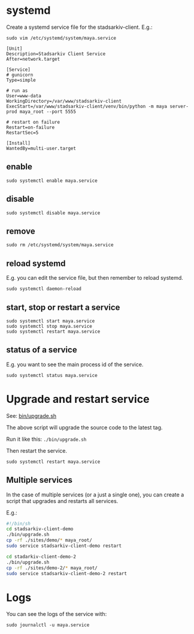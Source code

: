 # systemd

Create a systemd service file for the stadsarkiv-client. E.g.:

    sudo vim /etc/systemd/system/maya.service

```
[Unit]
Description=Stadsarkiv Client Service
After=network.target

[Service]
# gunicorn
Type=simple

# run as
User=www-data
WorkingDirectory=/var/www/stadsarkiv-client
ExecStart=/var/www/stadsarkiv-client/venv/bin/python -m maya server-prod maya_root --port 5555

# restart on failure
Restart=on-failure
RestartSec=5

[Install]
WantedBy=multi-user.target

```

## enable

    sudo systemctl enable maya.service

## disable

    sudo systemctl disable maya.service

## remove

    sudo rm /etc/systemd/system/maya.service 

## reload systemd

E.g. you can edit the service file, but then remember to reload systemd.
    
    sudo systemctl daemon-reload

## start, stop or restart a service
    
    sudo systemctl start maya.service
    sudo systemctl stop maya.service
    sudo systemctl restart maya.service

## status of a service

E.g. you want to see the main process id of the service.
    
    sudo systemctl status maya.service

# Upgrade and restart service

See: [bin/upgrade.sh](https://github.com/aarhusstadsarkiv/stadsarkiv-client/blob/main/bin/upgrade.sh)

The above script will upgrade the source code to the latest tag. 

Run it like this: `./bin/upgrade.sh`

Then restart the service.

    sudo systemctl restart maya.service

## Multiple services

In the case of multiple services (or a just a single one), you can create a script that upgrades and restarts all services.

E.g.:

```bash
#!/bin/sh
cd stadsarkiv-client-demo
./bin/upgrade.sh
cp -rf ./sites/demo/* maya_root/
sudo service stadsarkiv-client-demo restart

cd stadarkiv-client-demo-2
./bin/upgrade.sh
cp -rf ./sites/demo-2/* maya_root/
sudo service stadsarkiv-client-demo-2 restart

```

# Logs

You can see the logs of the service with:

    sudo journalctl -u maya.service
